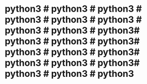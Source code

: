  # python3 # python3 # python3 # python3 # python3 # python3 # python3 # python3 # python3# python3 # python3 # python3# python3 # python3 # python3# python3 # python3 # python3# python3 # python3 # python3
